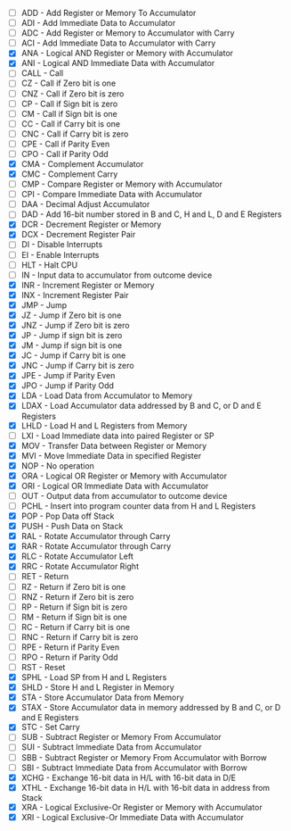 - [ ] ADD - Add Register or Memory To Accumulator
- [ ] ADI - Add Immediate Data to Accumulator
- [ ] ADC - Add Register or Memory to Accumulator with Carry
- [ ] ACI - Add Immediate Data to Accumulator with Carry
- [x] ANA - Logical AND Register or Memory with Accumulator
- [x] ANI - Logical AND Immediate Data with Accumulator
- [ ] CALL - Call
- [ ] CZ - Call if Zero bit is one
- [ ] CNZ - Call if Zero bit is zero
- [ ] CP - Call if Sign bit is zero
- [ ] CM - Call if Sign bit is one
- [ ] CC - Call if Carry bit is one
- [ ] CNC - Call if Carry bit is zero
- [ ] CPE - Call if Parity Even
- [ ] CPO - Call if Parity Odd
- [x] CMA - Complement Accumulator
- [x] CMC - Complement Carry
- [ ] CMP - Compare Register or Memory with Accumulator
- [ ] CPI - Compare Immediate Data with Accumulator
- [ ] DAA - Decimal Adjust Accumulator
- [ ] DAD - Add 16-bit number stored in B and C, H and L, D and E Registers
- [x] DCR - Decrement Register or Memory
- [x] DCX - Decrement Register Pair
- [ ] DI - Disable Interrupts
- [ ] EI - Enable Interrupts
- [ ] HLT - Halt CPU
- [ ] IN - Input data to accumulator from outcome device
- [x] INR - Increment Register or Memory
- [x] INX - Increment Register Pair
- [x] JMP - Jump
- [x] JZ - Jump if Zero bit is one
- [x] JNZ - Jump if Zero bit is zero
- [x] JP - Jump if sign bit is zero
- [x] JM - Jump if sign bit is one
- [x] JC - Jump if Carry bit is one
- [x] JNC - Jump if Carry bit is zero
- [x] JPE - Jump if Parity Even
- [x] JPO - Jump if Parity Odd
- [x] LDA - Load Data from Accumulator to Memory
- [x] LDAX - Load Accumulator data addressed by B and C, or D and E Registers
- [x] LHLD - Load H and L Registers from Memory
- [ ] LXI - Load Immediate data into paired Register or SP
- [x] MOV - Transfer Data between Register or Memory
- [x] MVI - Move Immediate Data in specified Register
- [x] NOP - No operation
- [x] ORA - Logical OR Register or Memory with Accumulator
- [x] ORI - Logical OR Immediate Data with Accumulator
- [ ] OUT - Output data from accumulator to outcome device
- [ ] PCHL - Insert into program counter data from H and L Registers
- [x] POP - Pop Data off Stack
- [x] PUSH - Push Data on Stack
- [x] RAL - Rotate Accumulator through Carry
- [x] RAR - Rotate Accumulator through Carry
- [x] RLC - Rotate Accumulator Left
- [x] RRC - Rotate Accumulator Right
- [ ] RET - Return
- [ ] RZ - Return if Zero bit is one
- [ ] RNZ - Return if Zero bit is zero
- [ ] RP - Return if Sign bit is zero
- [ ] RM - Return if Sign bit is one
- [ ] RC - Return if Carry bit is one
- [ ] RNC - Return if Carry bit is zero
- [ ] RPE - Return if Parity Even
- [ ] RPO - Return if Parity Odd
- [ ] RST - Reset
- [x] SPHL - Load SP from H and L Registers
- [x] SHLD - Store H and L Register in Memory
- [x] STA - Store Accumulator Data from Memory
- [x] STAX - Store Accumulator data in memory addressed by B and C, or D and E Registers
- [x] STC - Set Carry
- [ ] SUB - Subtract Register or Memory From Accumulator
- [ ] SUI - Subtract Immediate Data from Accumulator
- [ ] SBB - Subtract Register or Memory From Accumulator with Borrow
- [ ] SBI - Subtract Immediate Data from Accumulator with Borrow
- [x] XCHG - Exchange 16-bit data in H/L with 16-bit data in D/E
- [x] XTHL - Exchange 16-bit data in H/L with 16-bit data in address from Stack
- [x] XRA - Logical Exclusive-Or Register or Memory with Accumulator
- [x] XRI - Logical Exclusive-Or Immediate Data with Accumulator
